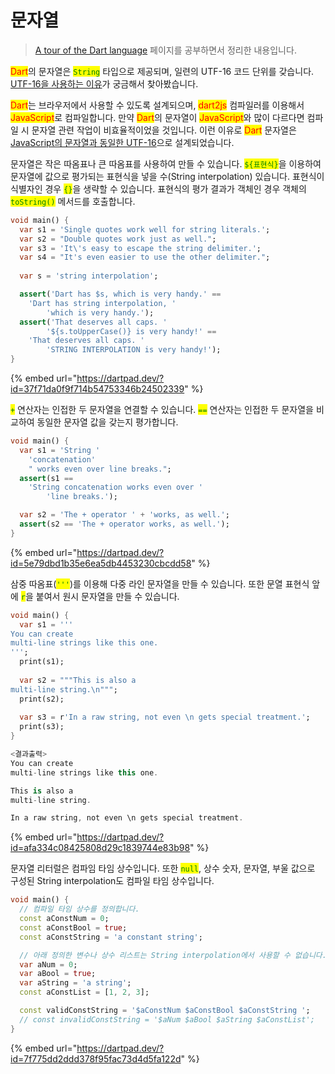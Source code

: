 # 문자열

> [A tour of the Dart language](https://dart.dev/guides/language/language-tour) 페이지를 공부하면서 정리한 내용입니다.

<mark style="color:red;">Dart</mark>의 문자열은 <mark style="color:green;">`String`</mark> 타입으로 제공되며, 일련의 UTF-16 코드 단위를 갖습니다. [UTF-16을 사용하는 이유](https://github.com/dart-lang/sdk/issues/36316)가 궁금해서 찾아봤습니다.

<mark style="color:red;">Dart</mark>는 브라우저에서 사용할 수 있도록 설계되으며, <mark style="color:red;">dart2js</mark> 컴파일러를 이용해서 <mark style="color:red;">JavaScript</mark>로 컴파일합니다. 만약 <mark style="color:red;">Dart</mark>의 문자열이 <mark style="color:red;">JavaScript</mark>와 많이 다르다면 컴파일 시 문자열 관련 작업이 비효율적이었을 것입니다. 이런 이유로 <mark style="color:red;">Dart</mark> 문자열은 [JavaScript의 문자열과 동일한 UTF-16](https://stackoverflow.com/questions/11141136/what-is-the-default-javascript-character-encoding)으로 설계되었습니다.

문자열은 작은 따옴표나 큰 따옴표를 사용하여 만들 수 있습니다. <mark style="color:green;">`${표현식}`</mark>을 이용하여 문자열에 값으로 평가되는 표현식을 넣을 수(String interpolation) 있습니다. 표현식이 식별자인 경우 <mark style="color:green;">`{}`</mark>을 생략할 수 있습니다. 표현식의 평가 결과가 객체인 경우 객체의 <mark style="color:green;">`toString()`</mark> 메서드를 호출합니다.

```dart
void main() {
  var s1 = 'Single quotes work well for string literals.';
  var s2 = "Double quotes work just as well.";
  var s3 = 'It\'s easy to escape the string delimiter.';
  var s4 = "It's even easier to use the other delimiter.";
  
  var s = 'string interpolation';

  assert('Dart has $s, which is very handy.' ==
    'Dart has string interpolation, '
        'which is very handy.');
  assert('That deserves all caps. '
        '${s.toUpperCase()} is very handy!' ==
    'That deserves all caps. '
        'STRING INTERPOLATION is very handy!');
}
```

{% embed url="https://dartpad.dev/?id=37f71da0f9f714b54753346b24502339" %}

<mark style="color:green;">`+`</mark> 연산자는 인접한 두 문자열을 연결할 수 있습니다. <mark style="color:green;">`==`</mark> 연산자는 인접한 두 문자열을 비교하여 동일한 문자열 값을 갖는지 평가합니다.

```dart
void main() {
  var s1 = 'String '
    'concatenation'
    " works even over line breaks.";
  assert(s1 ==
    'String concatenation works even over '
        'line breaks.');

  var s2 = 'The + operator ' + 'works, as well.';
  assert(s2 == 'The + operator works, as well.');
}
```

{% embed url="https://dartpad.dev/?id=5e79dbd1b35e6ea5db4453230cbcdd58" %}

삼중 따옴표(<mark style="color:green;">`'''`</mark>)를 이용해 다중 라인 문자열을 만들 수 있습니다. 또한 문열 표현식 앞에 <mark style="color:green;">`r`</mark>을 붙여서 원시 문자열을 만들 수 있습니다.

```dart
void main() {
  var s1 = '''
You can create
multi-line strings like this one.
''';
  print(s1);
  
  var s2 = """This is also a
multi-line string.\n""";
  print(s2);
  
  var s3 = r'In a raw string, not even \n gets special treatment.';
  print(s3);
}

<결과출력>
You can create
multi-line strings like this one.

This is also a
multi-line string.

In a raw string, not even \n gets special treatment.
```

{% embed url="https://dartpad.dev/?id=afa334c08425808d29c1839744e83b98" %}

문자열 리터럴은 컴파임 타임 상수입니다. 또한 <mark style="color:green;">`null`</mark>, 상수 숫자, 문자열, 부울 값으로 구성된 String interpolation도 컴파일 타임 상수입니다.

```dart
void main() {
  // 컴파일 타임 상수를 정의합니다.
  const aConstNum = 0;
  const aConstBool = true;
  const aConstString = 'a constant string';

  // 아래 정의한 변수나 상수 리스트는 String interpolation에서 사용할 수 없습니다.
  var aNum = 0;
  var aBool = true;
  var aString = 'a string';
  const aConstList = [1, 2, 3];

  const validConstString = '$aConstNum $aConstBool $aConstString ';
  // const invalidConstString = '$aNum $aBool $aString $aConstList';
}
```

{% embed url="https://dartpad.dev/?id=7f775dd2ddd378f95fac73d4d5fa122d" %}
